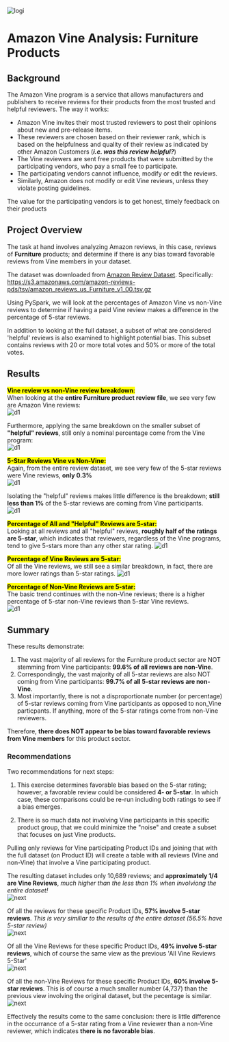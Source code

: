 ![logi](./images/amazon_logo.png)
# Amazon Vine Analysis: Furniture Products

## Background
 
The Amazon Vine program is a service that allows manufacturers and publishers to receive reviews for their products from the most trusted and helpful reviewers.  The way it works:

* Amazon Vine invites their most trusted reviewers to post their opinions about new and pre-release items.
* These reviewers are chosen based on their reviewer rank, which is based on the helpfulness and quality of their review as indicated by other Amazon Customers (***i.e. was this review helpful?***)
* The Vine reviewers are sent free products that were submitted by the participating vendors, who pay a small fee to participate.
* The participating vendors cannot influence, modify or edit the reviews. 
* Similarly, Amazon does not modify or edit Vine reviews, unless they violate posting guidelines. 

The value for the participating vendors is to get honest, timely feedback on their products

## Project Overview
The task at hand involves analyzing Amazon reviews, in this case, reviews of **Furniture** products; and determine if there is any bias toward favorable reviews from Vine members in your dataset.

The dataset was downloaded from [Amazon Review Dataset](https://s3.amazonaws.com/amazon-reviews-pds/tsv/index.txt).  Specifically: [https://s3.amazonaws.com/amazon-reviews-pds/tsv/amazon_reviews_us_Furniture_v1_00.tsv.gz
](https://s3.amazonaws.com/amazon-reviews-pds/tsv/amazon_reviews_us_Furniture_v1_00.tsv.gz)

Using PySpark, we will look at the percentages of Amazon Vine vs non-Vine reviews to determine if having a paid Vine review makes a difference in the percentage of 5-star reviews.

In addition to looking at the full dataset, a subset of what are considered 'helpful' reviews is also examined to highlight potential bias.  This subset contains reviews with 20 or more total votes and 50% or more of the total votes.  


## Results

<mark style="background-color: Yellow">**Vine review vs non-Vine review breakdown**:</mark>   
When looking at the **entire Furniture product review file**, we see very few are Amazon Vine reviews:   
![d1](./images/all_vine_novine.png)

Furthermore, applying the same breakdown on the smaller subset of **"helpful" reviews**, still only a nominal percentage come from the Vine program:  
![d1](./images/help_vine_novine.png)



<mark style="background-color: Yellow">**5-Star Reviews Vine vs Non-Vine:**</mark>  
Again, from the entire review dataset, we see very few of the 5-star reviews were Vine reviews, **only 0.3%**  
![d1](./images/all_5star.png)

Isolating the "helpful" reviews makes little difference is the breakdown; **still less than 1%** of the 5-star reviews are coming from Vine participants.  
![d1](./images/help_5star.png)


<mark style="background-color: Yellow">**Percentage of All and "Helpful" Reviews are 5-star:**</mark>  
Looking at all reviews and all "helpful" reviews, **roughly half of the ratings are 5-star**, which indicates that reviewers, regardless of the Vine programs, tend to give 5-stars more than any other star rating.
![d1](./images/5star_all_breakdown.png)

<mark style="background-color: Yellow">**Percentage of Vine Reviews are 5-star:**</mark>  
Of all the Vine reviews, we still see a similar breakdown, in fact, there are more lower ratings than 5-star ratings.
![d1](./images/5star_vine.png)  


<mark style="background-color: Yellow">**Percentage of Non-Vine Reviews are 5-star:**</mark>  
The basic trend continues with the non-Vine reviews; there is a higher percentage of 5-star non-Vine reviews than 5-star Vine reviews.  
![d1](./images/5star_nonvine.png)


## Summary

These results demonstrate:

1. The vast majority of all reviews for the Furniture product sector are NOT stemming from Vine participants: **99.6% of all reviews are non-Vine**.  
2. Correspondingly, the vast majority of all 5-star reviews are also NOT coming from Vine participants: **99.7% of all 5-star reviews are non-Vine**.
3. Most importantly, there is not a disproportionate number (or percentage) of 5-star reviews coming from Vine participants as opposed to non_Vine particpants.  If anything, more of the 5-star ratings come from non-Vine reviewers.

Therefore, **there does NOT appear to be bias toward favorable reviews from Vine members** for this product sector.

### Recommendations
Two recommendations for next steps:

1. This exercise determines favorable bias based on the 5-star rating; however, a favorable review could be considered **4- or 5-star**.  In which case, these comparisons could be re-run including both ratings to see if a bias emerges.  

2. There is so much data not involving Vine participants in this specific product group, that we could minimize the "noise" and create a subset that focuses on just Vine products.

Pulling only reviews for Vine participating Product IDs and joining that with the full dataset (on Product ID) will create a table with all reviews (Vine and non-Vine) that involve a Vine participating product.

The resulting dataset includes only 10,689 reviews; and **approximately 1/4 are Vine Reviews**, *much higher than the less than 1% when involviong the entire dataset!*   
![next](./images/all_vine_prod.png)  

Of all the reviews for these specific Product IDs, **57% involve 5-star reviews**.  *This is very similiar to the results of the entire dataset (56.5% have 5-star review)*  
![next](./images/all_vine_rating.png)  

Of all the Vine Reviews for these specific Product IDs, **49% involve 5-star reviews**, which of course the same view as the previous 'All Vine Reviews 5-Star'    
![next](./images/vine_prod_vine.png)   

Of all the non-Vine Reviews for these specific Product IDs, **60% involve 5-star reviews**. This is of course a much smaller number (4,737) than the previous view involving the original dataset, but the pecentage is similar.  
![next](./images/vine_prod_novine.png) 

Effectively the results come to the same conclusion: there is little difference in the occurrance of a 5-star rating from a Vine reviewer than a non-Vine reviewer, which indicates **there is no favorable bias**.
